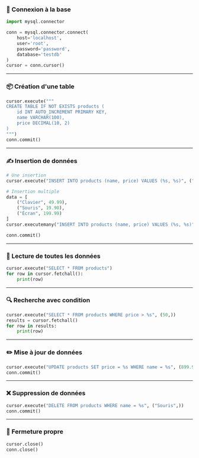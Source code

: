 

### 🔧 Connexion à la base

```python
import mysql.connector

conn = mysql.connector.connect(
    host='localhost',
    user='root',
    password='password',
    database='testdb'
)
cursor = conn.cursor()
```

---

### 📦 Création d'une table

```python
cursor.execute("""
CREATE TABLE IF NOT EXISTS products (
    id INT AUTO_INCREMENT PRIMARY KEY,
    name VARCHAR(100),
    price DECIMAL(10, 2)
)
""")
conn.commit()
```

---

### ✍️ Insertion de données

```python
# Une insertion
cursor.execute("INSERT INTO products (name, price) VALUES (%s, %s)", ("Ordinateur", 999.99))

# Insertion multiple
data = [
    ("Clavier", 49.99),
    ("Souris", 19.90),
    ("Écran", 199.99)
]
cursor.executemany("INSERT INTO products (name, price) VALUES (%s, %s)", data)

conn.commit()
```

---

### 📖 Lecture de toutes les données

```python
cursor.execute("SELECT * FROM products")
for row in cursor.fetchall():
    print(row)
```

---

### 🔍 Recherche avec condition

```python
cursor.execute("SELECT * FROM products WHERE price > %s", (50,))
results = cursor.fetchall()
for row in results:
    print(row)
```

---

### ✏️ Mise à jour de données

```python
cursor.execute("UPDATE products SET price = %s WHERE name = %s", (899.99, "Ordinateur"))
conn.commit()
```

---

### ❌ Suppression de données

```python
cursor.execute("DELETE FROM products WHERE name = %s", ("Souris",))
conn.commit()
```

---

### 🧹 Fermeture propre

```python
cursor.close()
conn.close()
```